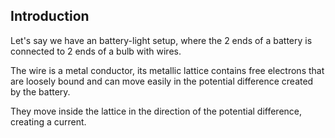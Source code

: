 <span></span>

## Introduction

Let's say we have an battery-light setup, where the 2 ends of a battery is connected to 2 ends of a bulb with wires.

The wire is a metal conductor, its metallic lattice contains free electrons that are loosely bound and can move easily in the potential difference created by the battery.

They move inside the lattice in the direction of the potential difference, creating a current.

